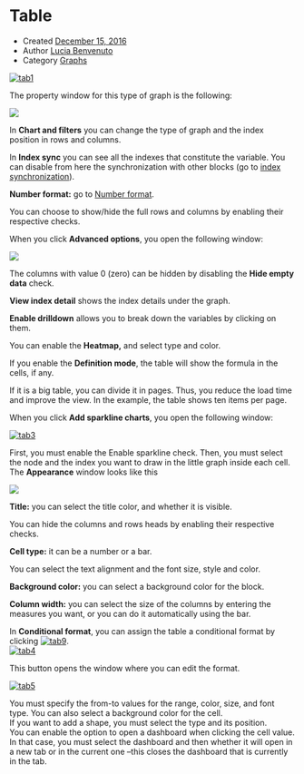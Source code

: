 
# Table

-   Created  [December 15, 2016](http://www.cubeplat.com:8081/wiki/knowledge-base/table-2/)
-   Author  [Lucia Benvenuto](http://www.cubeplat.com:8081/wiki/en/author/lbenvenuto/ "Lucia Benvenuto")
-   Category  [Graphs](http://www.cubeplat.com:8081/wiki/en/article-categories/graphs/)

[![tab1](http://www.cubeplat.com:8081/wiki/wp-content/uploads/2016/04/tab1.png)](http://www.cubeplat.com:8081/wiki/wp-content/uploads/2016/04/tab1.png)

The property window for this type of graph is the following:

[![](http://www.cubeplat.com:8081/wiki/wp-content/uploads/2016/07/tab2.png)](http://www.cubeplat.com:8081/wiki/wp-content/uploads/2016/07/tab2.png)

In **Chart and filters**  you can change the type of graph and the index position in rows and columns.

In **Index sync** you can see all the indexes that constitute the variable. You can disable from here the synchronization with other blocks (go to [index synchronization](http://www.cubeplat.com:8081/wiki/en/knowledge-base/index-and-drilldown-drillup-synchronixation/)).

**Number format:** go to [Number format](http://www.cubeplat.com:8081/wiki/en/knowledge-base/number-format-2/).

You can choose to show/hide the full rows and columns by enabling their respective checks.

When you click **Advanced options**, you open the following window:

[![](http://www.cubeplat.com:8081/wiki/wp-content/uploads/2016/07/tab6.png)](http://www.cubeplat.com:8081/wiki/wp-content/uploads/2016/07/tab6.png)

The columns with value 0 (zero) can be hidden by disabling the **Hide empty data** check.

**View index detail** shows the index details under the graph.

**Enable drilldown** allows you to break down the variables by clicking on them.

You can enable the **Heatmap,** and select type and color.

If you enable the **Definition mode**, the table will show the formula in the cells, if any.

If it is a big table, you can divide it in pages. Thus, you reduce the load time and improve the view. In the example, the table shows ten items per page.

When you click **Add sparkline charts**, you open the following window:

[![tab3](http://www.cubeplat.com:8081/wiki/wp-content/uploads/2016/04/tab3.png)](http://www.cubeplat.com:8081/wiki/wp-content/uploads/2016/04/tab3.png)

First, you must enable the Enable sparkline check. Then, you must select the node and the index you want to draw in the little graph inside each cell.  
The **Appearance** window looks like this

[![](http://www.cubeplat.com:8081/wiki/wp-content/uploads/2016/07/tab8.png)](http://www.cubeplat.com:8081/wiki/wp-content/uploads/2016/07/tab8.png)

**Title:** you can select the title color, and whether it is visible.

You can hide the columns and rows heads by enabling their respective checks.

**Cell type:** it can be a number or a bar.

You can select the text alignment and the font size, style and color.

**Background color:** you can select a background color for the block.

**Column width:** you can select the size of the columns by entering the measures you want, or you can do it automatically using the bar.

In **Conditional format**, you can assign the table a conditional format by clicking  [![tab9](http://www.cubeplat.com:8081/wiki/wp-content/uploads/2016/04/tab9.png)](http://www.cubeplat.com:8081/wiki/wp-content/uploads/2016/04/tab9.png).  
[![tab4](http://www.cubeplat.com:8081/wiki/wp-content/uploads/2016/04/tab4.png)](http://www.cubeplat.com:8081/wiki/wp-content/uploads/2016/04/tab4.png)

This button opens the window where you can edit the format.

[![tab5](http://www.cubeplat.com:8081/wiki/wp-content/uploads/2016/04/tab5.png)](http://www.cubeplat.com:8081/wiki/wp-content/uploads/2016/04/tab5.png)

You must specify the from-to values for the range, color, size, and font type. You can also select a background color for the cell.  
If you want to add a shape, you must select the type and its position.  
You can enable the option to open a dashboard when clicking the cell value. In that case, you must select the dashboard and then whether it will open in a new tab or in the current one –this closes the dashboard that is currently in the tab.
<!--stackedit_data:
eyJoaXN0b3J5IjpbMTQ4MzY2NDU0MF19
-->